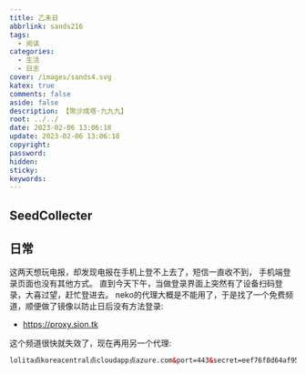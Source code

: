 ```yaml
---
title: 乙未日
abbrlink: sands216
tags:
  - 阅读
categories:
  - 生活
  - 日志
cover: /images/sands4.svg
katex: true
comments: false
aside: false
description: 【聚沙成塔·九九九】
root: ../../
date: 2023-02-06 13:06:18
update: 2023-02-06 13:06:18
copyright:
password:
hidden:
sticky:
keywords:
---
```


## SeedCollecter

## 日常
这两天想玩电报，却发现电报在手机上登不上去了，短信一直收不到， 手机端登录页面也没有其他方式。
直到今天下午，当做登录界面上突然有了设备扫码登录，大喜过望，赶忙登进去。
neko的代理大概是不能用了，于是找了一个免费频道，顺便做了镜像以防止日后没有方法登录:
- https://proxy.sion.tk

这个频道很快就失效了，现在再用另一个代理: 
```xml
lolita点koreacentral点cloudapp点azure.com&port=443&secret=eef76f8d64af9500ff107a66db9d0a6ec26九七4756e65732e六170706c652e636f6d
```